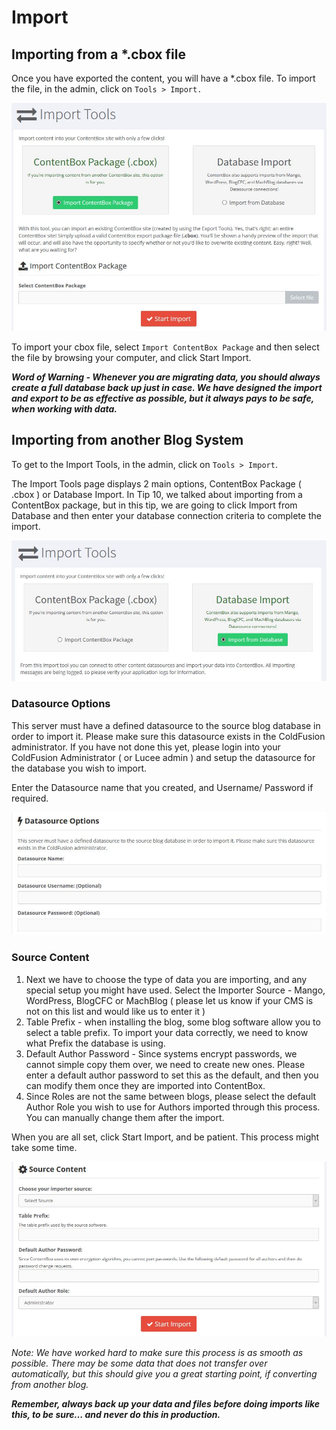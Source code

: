 # Import

## Importing from a \*.cbox file

Once you have exported the content, you will have a \*.cbox file. To import the file, in the admin, click on `Tools > Import.`

![ContentBox Import Tools User Interface](../../../.gitbook/assets/cbcms_import.jpg)

To import your cbox file, select `Import ContentBox Package` and then select the file by browsing your computer, and click Start Import.

_**Word of Warning - Whenever you are migrating data, you should always create a full database back up just in case. We have designed the import and export to be as effective as possible, but it always pays to be safe, when working with data.**_

## Importing from another Blog System

To get to the Import Tools, in the admin, click on `Tools > Import`.

The Import Tools page displays 2 main options, ContentBox Package \( .cbox \) or Database Import. In Tip 10, we talked about importing from a ContentBox package, but in this tip, we are going to click Import from Database and then enter your database connection criteria to complete the import.

![ContentBox Import Tools - Importing Database from Other Blog](../../../.gitbook/assets/cbcms_migrate_1.jpg)

### Datasource Options

This server must have a defined datasource to the source blog database in order to import it. Please make sure this datasource exists in the ColdFusion administrator. If you have not done this yet, please login into your ColdFusion Administrator \( or Lucee admin \) and setup the datasource for the database you wish to import.

Enter the Datasource name that you created, and Username/ Password if required.

![Datasource Options - Database Import - ContentBox Import Tools](../../../.gitbook/assets/cbcms_migrate_2.jpg)

### Source Content

1. Next we have to choose the type of data you are importing, and any special setup you might have used. Select the Importer Source - Mango, WordPress, BlogCFC or MachBlog \( please let us know if your CMS is not on this list and would like us to enter it \)
2. Table Prefix - when installing the blog, some blog software allow you to select a table prefix. To import your data correctly, we need to know what Prefix the database is using.
3. Default Author Password - Since systems encrypt passwords, we cannot simple copy them over, we need to create new ones. Please enter a default author password to set this as the default, and then you can modify them once they are imported into ContentBox.
4. Since Roles are not the same between blogs, please select the default Author Role you wish to use for Authors imported through this process. You can manually change them after the import.

When you are all set, click Start Import, and be patient. This process might take some time.

![Source Content - Database Import - ContentBox Import Tools](../../../.gitbook/assets/cbcms_migrate_3.jpg)

_Note: We have worked hard to make sure this process is as smooth as possible. There may be some data that does not transfer over automatically, but this should give you a great starting point, if converting from another blog._

_**Remember, always back up your data and files before doing imports like this, to be sure… and never do this in production.**_

